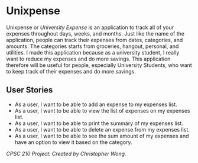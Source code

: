 # Unixpense

Unixpense or *University Expense* is an application to track all of your expenses throughout days, weeks, and months.
Just like the name of the application, people can track their expenses from dates, categories, and amounts. 
The categories starts from groceries, hangout, personal, and utilities. I made this application because as a university
student, I really want to reduce my expenses and do more savings. This application therefore will be useful for people, 
especially University Students, who want to keep track of their expenses and do more savings.

## User Stories
- As a user, I want to be able to add an expense to my expenses list.
- As a user, I want to be able to view the list of expenses on my expenses list.
- As a user, I want to be able to print the summary of my expenses list.
- As a user, I want to be able to delete an expense from my expenses list.
- As a user, I want to be able to see the sum amount of my expenses and have an option to view it based on the category.


*CPSC 210 Project: Created by Christopher Wong.*